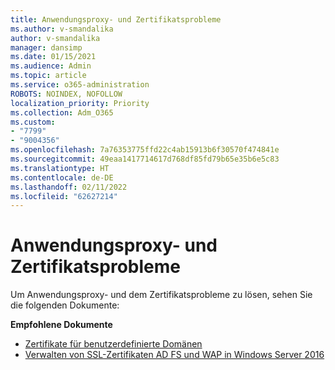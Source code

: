 ```yaml
---
title: Anwendungsproxy- und Zertifikatsprobleme
ms.author: v-smandalika
author: v-smandalika
manager: dansimp
ms.date: 01/15/2021
ms.audience: Admin
ms.topic: article
ms.service: o365-administration
ROBOTS: NOINDEX, NOFOLLOW
localization_priority: Priority
ms.collection: Adm_O365
ms.custom:
- "7799"
- "9004356"
ms.openlocfilehash: 7a76353775ffd22c4ab15913b6f30570f474841e
ms.sourcegitcommit: 49eaa1417714617d768df85fd79b65e35b6e5c83
ms.translationtype: HT
ms.contentlocale: de-DE
ms.lasthandoff: 02/11/2022
ms.locfileid: "62627214"
---
```

# <a name="application-proxy-and-certificate-issues"></a>Anwendungsproxy- und Zertifikatsprobleme

Um Anwendungsproxy- und dem Zertifikatsprobleme zu lösen, sehen Sie die folgenden Dokumente:

**Empfohlene Dokumente**

- [Zertifikate für benutzerdefinierte Domänen](https://docs.microsoft.com/azure/active-directory/manage-apps/application-proxy-configure-custom-domain#certificates-for-custom-domains)
- [Verwalten von SSL-Zertifikaten AD FS und WAP in Windows Server 2016](https://docs.microsoft.com/windows-server/identity/ad-fs/operations/manage-ssl-certificates-ad-fs-wap)


